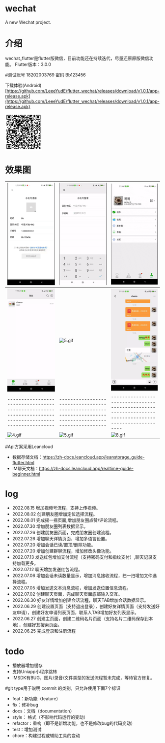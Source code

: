 # wechat

A new Wechat project.

# 介绍
wechat_flutter是flutter版微信，目前功能还在持续迭代，尽量还原原版微信功能。
Flutter版本：3.0.0

#测试账号 18202003769 密码 Bb123456

下载体验(Android)
[https://github.com/LeeeYudE/flutter_wechat/releases/download/v1.0.1/app-release.apk](https://github.com/LeeeYudE/flutter_wechat/releases/download/v1.0.1/app-release.apk)

<img src="assets/screenshot/qrcode.png" style="zoom:30%;" />

# 效果图

| ![1.gif](https://github.com/LeeeYudE/flutter_wechat/blob/master/assets/screenshot/screenshot0.gif)     | ![2.gif](https://github.com/LeeeYudE/flutter_wechat/blob/master/assets/screenshot/screenshot1.gif)     | ![3.gif](https://github.com/LeeeYudE/flutter_wechat/blob/master/assets/screenshot/screenshot2.gif)   |
|--------------------------------------------------------------------------------------------------------|--------------------------------------------------------------------------------------------------------|------------------------------------------------------------------------------------------------------|
| ![4.gif](https://github.com/LeeeYudE/flutter_wechat/blob/master/assets/screenshot/screenshot3.gif)     | ![5.gif](https://github.com/LeeeYudE/flutter_wechat/blob/master/assets/screenshot/screenshot4.gif)     | ![6.gif](https://github.com/LeeeYudE/flutter_wechat/blob/master/assets/screenshot/screenshot5.gif)   |
| ------------------------------------------------------------------------------------------------------ | ------------------------------------------------------------------------------------------------------ | ---------------------------------------------------------------------------------------------------- |
| ![4.gif](https://github.com/LeeeYudE/flutter_wechat/blob/master/assets/screenshot/screenshot6.gif)     | ![5.gif](https://github.com/LeeeYudE/flutter_wechat/blob/master/assets/screenshot/screenshot7.gif)     | ![8.gif](https://github.com/LeeeYudE/flutter_wechat/blob/master/assets/screenshot/screenshot8.gif)   |

#Api方案采用Leancloud
* 数据存储文档：https://zh-docs.leancloud.app/leanstorage_guide-flutter.html
* IM聊天文档：https://zh-docs.leancloud.app/realtime-guide-beginner.html

# log

* 2022.08.15 增加视频号流程，支持上传视频。
* 2022.08.02 创建朋友圈增加定位选择流程。
* 2022.08.01 完成摇一摇页面,增加朋友圈点赞/评论流程。
* 2022.07.30 增加朋友圈列表数据显示。
* 2022.07.26 创建朋友圈页面，完成朋友圈创建流程。
* 2022.07.26 增加聊天详情页面，增加多语言设置。
* 2022.07.20 增加会话已读/置顶/删除功能。
* 2022.07.20 增加创建群聊流程，增加修改头像功能。
* 2022.07.13 发送红包增加支付流程（支持密码支付和指纹支付）,聊天记录支持加载更多。
* 2022.07.12 聊天增加发送红包流程。
* 2022.07.06 增加会话未读数量显示，增加消息接收流程，扫一扫增加文件选择流程。
* 2022.07.05 增加发送文本消息流程，增加发送位置信息流程。
* 2022.07.02 创建聊天页面，完成聊天页面底部输入交互。 
* 2022.06.30 好友详情增加创建会话流程，聊天TAB增加会话数据显示。
* 2022.06.29 创建设置页面（支持退出登录），创建好友详情页面（支持发送好友申请），创建好友申请列表页面，联系人TAB增加好友列表显示。
* 2022.06.27 创建主页面，创建二维码名片页面（支持名片二维码保存到本地），创建好友搜索页面。
* 2022.06.25 完成登录和注册流程

# todo
* 播放器增加缓存
* 支持Uniapp小程序跳转
* IMSDK有BUG，图片/录音/文件类型的发送流程暂未完成，等待官方修复。

#git type用于说明 commit 的类别，只允许使用下面7个标识
* feat：新功能（feature）
* fix：修补bug
* docs：文档（documentation）
* style： 格式（不影响代码运行的变动）
* refactor：重构（即不是新增功能，也不是修改bug的代码变动）
* test：增加测试
* chore：构建过程或辅助工具的变动